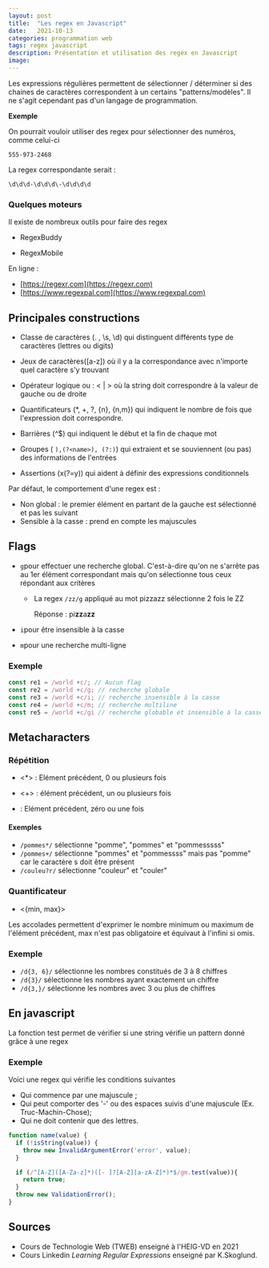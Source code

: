 ```yaml
---
layout: post
title:  "Les regex en Javascript"
date:   2021-10-13
categories: programmation web
tags: regex javascript
description: Présentation et utilisation des regex en Javascript
image: 
---
```


Les expressions régulières permettent de sélectionner / déterminer si des chaines de caractères correspondent à un certains "patterns/modèles". Il ne s'agit cependant pas d'un langage de programmation.

**Exemple**

On pourrait vouloir utiliser des regex pour sélectionner des numéros, comme celui-ci

`555-973-2468`

La regex correspondante serait :

`\d\d\d-\d\d\d\-\d\d\d\d`

### Quelques moteurs

Il existe de nombreux outils pour faire des regex

- RegexBuddy

- RegexMobile

En ligne :

- [https://regexr.com](https://regexr.com)
- [https://www.regexpal.com](https://www.regexpal.com)

## Principales constructions

- Classe de caractères (. , \s, \d)  qui distinguent différents type de caractères (lettres ou digits) 

- Jeux de caractères([a-z]) où il y  a la correspondance avec n'importe quel caractère s'y trouvant
- Opérateur logique ou : < | > où la string doit correspondre à la valeur de gauche ou de droite
- Quantificateurs  (*, +, ?, {n}, {n,m}) qui indiquent le nombre de fois que l'expression doit correspondre.

- Barrières (^$) qui indiquent le début et la fin de chaque mot

- Groupes ( `),(?<name>), (?:)`) qui extraient et se souviennent (ou pas) des informations de l'entrées

- Assertions (x(?=y)) qui aident à définir des expressions conditionnels


Par défaut, le comportement d'une regex est :

- Non global : le premier élément en partant de la gauche est sélectionné et pas les suivant
- Sensible à la casse : prend en compte les majuscules

## Flags

- `g`pour effectuer une recherche global. C'est-à-dire qu'on ne s'arrête pas au 1er élément correspondant mais qu'on sélectionne tous ceux répondant aux critères

  - ​	La regex `/zz/g` appliqué au mot pizzazz sélectionne 2 fois le ZZ

    ​	Réponse :  pi**zz**a**zz**

- `i`pour  être insensible à la casse

- `m`pour une recherche multi-ligne

### Exemple

```javascript
const re1 = /world +c/; // Aucun flag
const re2 = /world +c/g; // recherche globale
const re3 = /world +c/i; // recherche insensible à la casse
const re4 = /world +c/m; // recherche multiline
const re5 = /world +c/gi // recherche globable et insensible à la casse
```



## Metacharacters

### Répétition

- <*> : Elément précédent, 0 ou plusieurs fois

- <+> : élément précédent, un ou plusieurs fois
- <?> : Elément précédent, zéro ou une fois

#### Exemples

- `/pommes*/` sélectionne "pomme", "pommes" et "pommesssss"
- `/pommes+/` sélectionne "pommes" et "pommessss" mais pas "pomme" car le caractère s doit être présent
- `/couleu?r/` sélectionne "couleur" et "couler"

 

### Quantificateur

- <{min, max}>

Les accolades permettent d'exprimer le nombre minimum ou maximum de l'élément précédent, max n'est pas obligatoire et équivaut à l'infini si omis.

### Exemple

- `/d{3, 6}/` sélectionne les nombres constitués de 3 à 8 chiffres
- `/d{3}/` sélectionne les nombres ayant exactement un chiffre
- `/d{3,}/` sélectionne les nombres avec 3 ou plus de chiffres

## En javascript

La fonction test permet de vérifier si une string vérifie un pattern donné grâce à une regex

### Exemple

Voici une regex qui vérifie les conditions suivantes

 * Qui commence par une majuscule ;
 * Qui peut comporter des '-' ou des espaces suivis d'une majuscule (Ex. Truc-Machin-Chose);
 * Qui ne doit contenir que des lettres.

```javascript
function name(value) {
  if (!isString(value)) {
    throw new InvalidArgumentError('error', value);
  }

  if (/^[A-Z]([A-Za-z]*)([- ]?[A-Z][a-zA-Z]*)*$/gm.test(value)){
    return true;
  }
  throw new ValidationError();
}
```



## Sources 

- Cours de Technologie Web (TWEB) enseigné à l'HEIG-VD en 2021
- Cours Linkedin *Learning Regular Expressions* enseigné par K.Skoglund.



